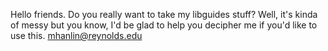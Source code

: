 Hello friends.  Do you really want to take my libguides stuff?  Well, it's kinda of messy but you know, I'd be glad to help you decipher me if you'd like to use this.  mhanlin@reynolds.edu

